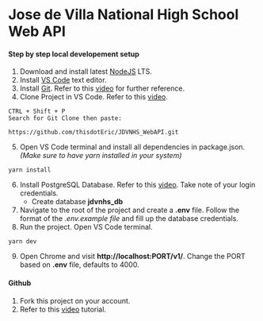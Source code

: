 # Jose de Villa National High School Web API

#### Step by step local developement setup

1. Download and install latest [NodeJS](https://nodejs.org/en/download/) LTS.
2. Install [VS Code](https://code.visualstudio.com/download) text editor.
3. Install [Git](https://git-scm.com/downloads). Refer to this [video](https://m.youtube.com/watch?v=QqP7YZlZEOo) for further reference.
4. Clone Project in VS Code. Refer to this [video](https://m.youtube.com/watch?v=pVQCJ6sY8AQ).

```
CTRL + Shift + P
Search for Git Clone then paste:

https://github.com/thisdotEric/JDVNHS_WebAPI.git
```

5. Open VS Code terminal and install all dependencies in package.json. *(Make sure to have yarn installed in your system)*

```
yarn install
```

6.  Install PostgreSQL Database. Refer to this [video](https://m.youtube.com/watch?v=BLH3s5eTL4Y&t=438s). Take note of your login credentials.
    - Create database **jdvnhs_db**
7.  Navigate to the root of the project and create a **.env** file. Follow the format of the _.env.example file_ and fill up the database credentials.
8.  Run the project. Open VS Code terminal.

```
yarn dev
```

9. Open Chrome and visit **http://localhost:PORT/v1/**. Change the PORT based on **.env** file, defaults to 4000.

#### Github

1. Fork this project on your account.
2. Refer to this [video](https://m.youtube.com/watch?v=_NrSWLQsDL4&t=15s) tutorial.
